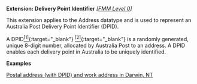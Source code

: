 **Extension: Delivery Point Identifier** *[[FMM Level 0](guidance.html)]*

This extension applies to the Address datatype and is used to represent an Australia Post Delivery Point Identifier (DPID).

A DPID[<sup>[1]</sup>](https://auspost.com.au/business/marketing-and-communications/access-data-and-insights/supporting-our-data-partners/address-data){:target="_blank"} [<sup>[2]</sup>](https://meteor.aihw.gov.au/content/index.phtml/itemId/430306){:target="_blank"} is a randomly generated, unique 8-digit number, allocated by Australia Post to an address. A DPID enables each delivery point in Australia to be uniquely identified.

**Examples**

[Postal address (with DPID) and work address in Darwin, NT](Patient-address-example0.html)
